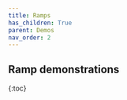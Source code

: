 ```yaml
---
title: Ramps
has_children: True
parent: Demos
nav_order: 2
---
```


## Ramp demonstrations

{:toc}





